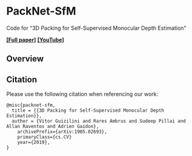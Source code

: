 # PackNet-SfM
Code for "3D Packing for Self-Supervised Monocular Depth Estimation"

[**[Full paper]**](https://arxiv.org/abs/1905.02693) [**[YouTube]**](https://www.youtube.com/watch?v=b62iDkLgGSI)

## Overview

## Citation
Please use the following citation when referencing our work:
```
@misc{packnet-sfm,
  title = {{3D Packing for Self-Supervised Monocular Depth Estimation}},
  author = {Vitor Guizilini and Rares Ambrus and Sudeep Pillai and Allan Raventos and Adrien Gaidon},
    archivePrefix={arXiv:1905.02693},
    primaryClass={cs.CV}
    year={2019},
}
```
